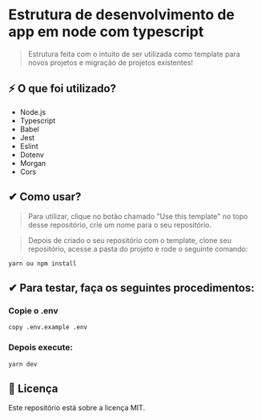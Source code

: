 # Estrutura de desenvolvimento de app em node com typescript

> Estrutura feita com o intuito de ser utilizada como template para novos projetos e migração de projetos existentes!

## ⚡ O que foi utilizado?

- Node.js
- Typescript
- Babel
- Jest
- Eslint
- Dotenv
- Morgan
- Cors

## ✔ Como usar?

> Para utilizar, clique no botão chamado "Use this template" no topo desse repositório, crie um nome para o seu repositório.

> Depois de criado o seu repositório com o template, clone seu repositório, acesse a pasta do projeto e rode o seguinte comando:

````
yarn ou npm install
````

## ✔ Para testar, faça os seguintes procedimentos:

### Copie o .env

````
copy .env.example .env
````

### Depois execute:

````
yarn dev
````

## 📝 Licença

Este repositório está sobre a licença MIT.

